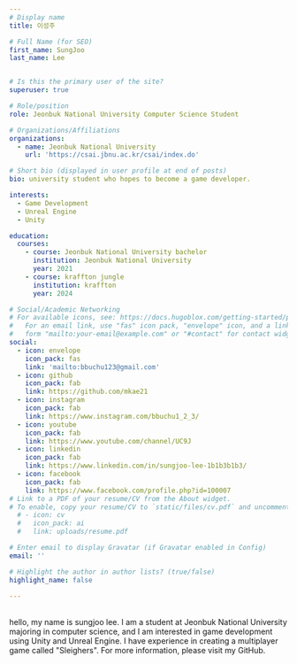 ```yaml
---
# Display name
title: 이성주

# Full Name (for SEO)
first_name: SungJoo
last_name: Lee


# Is this the primary user of the site?
superuser: true

# Role/position
role: Jeonbuk National University Computer Science Student

# Organizations/Affiliations
organizations:
  - name: Jeonbuk National University
    url: 'https://csai.jbnu.ac.kr/csai/index.do'

# Short bio (displayed in user profile at end of posts)
bio: university student who hopes to become a game developer.

interests:
  - Game Development
  - Unreal Engine
  - Unity

education:
  courses:
    - course: Jeonbuk National University bachelor
      institution: Jeonbuk National University
      year: 2021
    - course: kraffton jungle
      institution: kraffton
      year: 2024

# Social/Academic Networking
# For available icons, see: https://docs.hugoblox.com/getting-started/page-builder/#icons
#   For an email link, use "fas" icon pack, "envelope" icon, and a link in the
#   form "mailto:your-email@example.com" or "#contact" for contact widget.
social:
  - icon: envelope
    icon_pack: fas
    link: 'mailto:bbuchu123@gmail.com'
  - icon: github
    icon_pack: fab
    link: https://github.com/mkae21
  - icon: instagram
    icon_pack: fab
    link: https://www.instagram.com/bbuchu1_2_3/
  - icon: youtube
    icon_pack: fab
    link: https://www.youtube.com/channel/UC9J
  - icon: linkedin
    icon_pack: fab
    link: https://www.linkedin.com/in/sungjoo-lee-1b1b3b1b3/
  - icon: facebook
    icon_pack: fab
    link: https://www.facebook.com/profile.php?id=100007
# Link to a PDF of your resume/CV from the About widget.
# To enable, copy your resume/CV to `static/files/cv.pdf` and uncomment the lines below.
  # - icon: cv
  #   icon_pack: ai
  #   link: uploads/resume.pdf

# Enter email to display Gravatar (if Gravatar enabled in Config)
email: ''

# Highlight the author in author lists? (true/false)
highlight_name: false

---
```

<br>
hello, my name is sungjoo lee. I am a student at Jeonbuk National University majoring in computer science, and I am interested in game development using Unity and Unreal Engine. I have experience in creating a multiplayer game called "Sleighers". For more information, please visit my GitHub.

